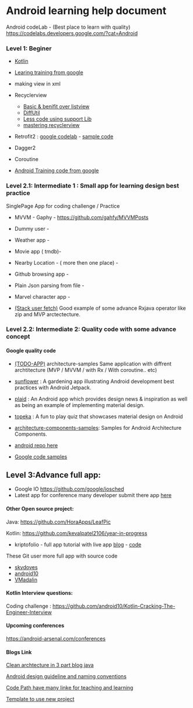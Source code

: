 # Android learning help document

Android codeLab - (Best place to learn with quality)
https://codelabs.developers.google.com/?cat=Android

### Level 1: Beginer 
* [Kotlin](https://developer.android.com/courses/kotlin-bootcamp/overview)
* [Learing training from google](https://developer.android.com/courses)
* making view in xml
* Recyclerview
  * [ Basic & benifit over listview](https://www.youtube.com/watch?v=LqBlYJTfLP4&t=297s)
  * [DiffUtil](https://android.jlelse.eu/smart-way-to-update-recyclerview-using-diffutil-345941a160e0) 
  * [Less code using support Lib](https://medium.com/@trionkidnapper/recyclerview-more-animations-with-less-code-using-support-library-listadapter-62e65126acdb)
  * [mastering recyclerview](https://www.youtube.com/watch?v=KhLVD6iiZQs)

* Retrofit2 : [ google codelab](https://codelabs.developers.google.com/codelabs/kotlin-android-training-internet-data/#0) -  [ sample code](https://github.com/google-developer-training/android-kotlin-fundamentals-apps/tree/master/MarsRealEstateNetwork) 
* Dagger2
* Coroutine

* [Android Training code from google](https://github.com/google-developer-training/android-kotlin-fundamentals-apps)

### Level 2.1: Intermediate 1 : Small app for learning design best practice


SinglePage App  for coding challenge / Practice

*  MVVM - Gaphy - https://github.com/gahfy/MVVMPosts

* Dummy user  - 

* Weather app - 

* Movie app ( tmdb)- 

* Nearby Location - ( more then one place) -

* Github browsing app - 

* Plain Json parsing from file - 

* Marvel character app - 

* [(Stack user fetch)](https://github.com/warrior2015/Kotlin-Rx-Stackoverflow-user-fetch) Good example of some advance Rxjava  operator like zip and MVP arctectecture.

### Level 2.2: Intermediate 2:  Quality code with some advance concept
#### Google quality code

* [(TODO-APP)](https://github.com/android/architecture-samples) architecture-samples 
Same application with diffrent archtitecture (MVP / MVVM / with Rx / With coroutine.. etc)

* [sunflower](https://github.com/android/sunflower) : A gardening app illustrating Android development best practices with Android Jetpack.

* [plaid](https://github.com/android/plaid) : An Android app which provides design news & inspiration as well as being an example of implementing material design.

* [topeka](https://github.com/android/topeka) : A fun to play quiz that showcases material design on Android

* [architecture-components-samples](https://github.com/android/architecture-components-samples): Samples for Android Architecture Components.

* [android repo here](https://github.com/android?utf8=%E2%9C%93&q=&type=&language=kotlin)
* [Google code samples](https://github.com/google-developer-training) 


## Level 3:Advance full app: 

* Google IO https://github.com/google/iosched
* Latest app for conference many developer submit there app [here](https://fosdem.org/2020/schedule/mobile/) 


#### Other Open source project:

Java:  https://github.com/HoraApps/LeafPic

Kotlin:
https://github.com/kevalpatel2106/year-in-progress 

* kriptofolio - full app tutorial with live app [blog](https://www.baruckis.com/android/kriptofolio-app-series/) - [code](https://github.com/baruckis/Kriptofolio) 




These Git user more full app with source code 
* [skydoves](https://github.com/skydoves?utf8=%E2%9C%93&tab=repositories&q=&type=source&language=kotlin)
* [android10](https://github.com/android10?utf8=%E2%9C%93&tab=repositories&q=&type=&language=kotlin)
* [VMadalin](https://github.com/VMadalin)

#### Kotlin Interview questions:
Coding challenge : https://github.com/android10/Kotlin-Cracking-The-Engineer-Interview

#### Upcoming conferences
https://android-arsenal.com/conferences



#### Blogs Link
[Clean archtecture in 3 part blog java](https://proandroiddev.com/clean-easy-new-how-to-architect-your-app-part-1-e439668a523d)

[Android design guideline and naming conventions](https://github.com/ribot/android-guidelines)

[Code Path have many linke for teaching and learning](https://guides.codepath.com/android/Home#getting-started)

[Template to use new project](https://github.com/cortinico/kotlin-android-template)


